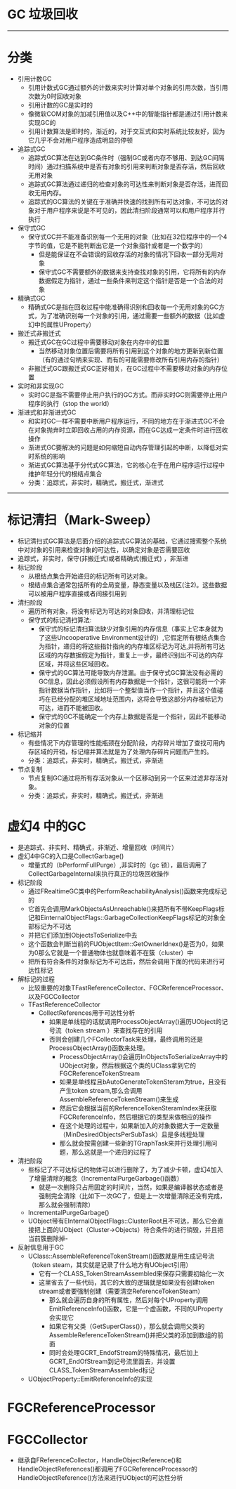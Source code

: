 # GC 垃圾回收
---
# 分类
- 引用计数GC
  - 引用计数式GC通过额外的计数来实时计算对单个对象的引用次数，当引用次数为0时回收对象
  - 引用计数的GC是实时的
  - 像微软COM对象的加减引用值以及C++中的智能指针都是通过引用计数来实现GC的
  - 引用计数算法是即时的，渐近的，对于交互式和实时系统比较友好，因为它几乎不会对用户程序造成明显的停顿
- 追踪式GC
  - 追踪式GC算法在达到GC条件时（强制GC或者内存不够用、到达GC间隔时间）通过扫描系统中是否有对象的引用来判断对象是否存活，然后回收无用对象
  - 追踪式GC算法通过递归的检查对象的可达性来判断对象是否存活，进而回收无用内存。
  - 追踪式的GC算法的关键在于准确并快速的找到所有可达对象，不可达的对象对于用户程序来说是不可见的，因此清扫阶段通常可以和用户程序并行执行
- 保守式GC
  - 保守式GC并不能准备识别每一个无用的对象（比如在32位程序中的一个4字节的值，它是不能判断出它是一个对象指针或者是一个数字的）
    - 但是能保证在不会错误的回收存活的对象的情况下回收一部分无用对象
    - 保守式GC不需要额外的数据来支持查找对象的引用，它将所有的内存数据假定为指针，通过一些条件来判定这个指针是否是一个合法的对象
- 精确式GC
  - 精确式GC是指在回收过程中能准确得识别和回收每一个无用对象的GC方式，为了准确识别每一个对象的引用，通过需要一些额外的数据（比如虚幻中的属性UProperty）
- 搬迁式非搬迁式
  - 搬迁式GC在GC过程中需要移动对象在内存中的位置
    - 当然移动对象位置后需要将所有引用到这个对象的地方更新到新位置（有的通过句柄来实现、而有的可能需要修改所有引用内存的指针）
  - 非搬迁式GC跟搬迁式GC正好相关，在GC过程中不需要移动对象的内存位置
- 实时和非实现GC
  - 实时GC是指不需要停止用户执行的GC方式。而非实时GC则需要停止用户程序的执行（stop the world）
- 渐进式和非渐进式GC
  - 和实时GC一样不需要中断用户程序运行，不同的地方在于渐进式GC不会在对象抛弃时立即回收占用的内存资源，而在GC达成一定条件时进行回收操作
  - 渐进式GC要解决的问题是如何缩短自动内存管理引起的中断，以降低对实时系统的影响
  - 渐进式GC算法基于分代式GC算法，它的核心在于在用户程序运行过程中维护年轻分代的根结点集合
  - 分类：追踪式，非实时，精确式，搬迁式，渐进式
---
# 标记清扫（Mark-Sweep）
- 标记清扫式GC算法是后面介绍的追踪式GC算法的基础，它通过搜索整个系统中对对象的引用来检查对象的可达性，以确定对象是否需要回收
- 追踪式，非实时，保守(非搬迁式)或者精确式(搬迁式) ，非渐进
- 标记阶段
  - 从根结点集合开始递归的标记所有可达对象。
  - 根结点集合通常包括所有的全局变量，静态变量以及栈区(注2)。这些数据可以被用户程序直接或者间接引用到
- 清扫阶段
  - 遍历所有对象，将没有标记为可达的对象回收，并清理标记位
  - 保守式的标记清扫算法:
    - 保守式的标记清扫算法缺少对象引用的内存信息（事实上它本身就为了这些Uncooperative Environment设计的）,它假定所有根结点集合为指针，递归的将这些指针指向的内存堆区标记为可达,并将所有可达区域的内存数据假定为指针，重复上一步，最终识别出不可达的内存区域，并将这些区域回收。
    - 保守式的GC算法可能导致内存泄漏。由于保守式GC算法没有必需的GC信息，因此必须假设所有内存数据是一个指针，这很可能将一个非指针数据当作指针，比如将一个整型值当作一个指针，并且这个值碰巧在已经分配的堆区域地址范围内，这将会导致这部分内存被标记为可达，进而不能被回收。
    - 保守式的GC不能确定一个内存上数据是否是一个指针，因此不能移动对象的位置
- 标记缩并
  - 有些情况下内存管理的性能瓶颈在分配阶段，内存碎片增加了查找可用内存区域的开销，标记缩并算法就是为了处理内存碎片问题而产生的。
  - 分类：追踪式，非实时，精确式，搬迁式，非渐进
- 节点复制
  - 节点复制GC通过将所有存活对象从一个区移动到另一个区来过滤非存活对象。
  - 分类：追踪式，非实时，精确式，搬迁式，非渐进


# 虚幻4 中的GC
- 是追踪式、非实时、精确式，非渐近、增量回收（时间片）
- 虚幻4中GC的入口是CollectGarbage()
  - 增量式的（bPerformFullPurge）,非实时的（gc 锁），最后调用了CollectGarbageInternal来执行真正的垃圾回收操作
- 标记阶段
  - 通过FRealtimeGC类中的PerformReachabilityAnalysis()函数来完成标记的
  - 它首先会调用MarkObjectsAsUnreachable()来把所有不带KeepFlags标记和EinternalObjectFlags::GarbageCollectionKeepFlags标记的对象全部标记为不可达
  - 并把它们添加到ObjectsToSerialize中去
  - 这个函数会判断当前的FUObjectItem::GetOwnerIdnex()是否为0，如果为0那么它就是一个普通物体也就意味着不在簇（cluster）中
  - 把所有符合条件的对象标记为不可达后，然后会调用下面的代码来进行可达性标记
- 解标记的过程
  - 比较重要的对象TFastReferenceCollector、FGCReferenceProcessor、以及FGCCollector
  - TFastReferenceCollector
    - CollectReferences用于可达性分析
      - 如果是单线程的话就调用ProcessObjectArray()遍历UObject的记号流（token stream ）来查找存在的引用
      - 否则会创建几个FCollectorTask来处理，最终调用的还是ProcessObjectArray()函数来处理。
        - ProcessObjectArray()会遍历InObjectsToSerializeArray中的UObject对象，然后根据这个类的UClass拿到它的FGCReferenceTokenStream
        - 如果是单线程且bAutoGenerateTokenSteram为true，且没有产生token stream,那么会调用AssembleReferenceTokenStream()来生成
        - 然后它会根据当前的ReferenceTokenSteramIndex来获取FGCReferenceInfo，然后根据它的类型来做相应的操作
        - 在这个处理的过程中，如果新加入的对象数据大于一定数量（MinDesiredObjectsPerSubTask）且是多线程处理
        - 那么就会按需创建一些新的TGraphTask<FCollectorTask>来并行处理引用问题，那么这就是一个递归的过程了
- 清扫阶段
  - 些标记了不可达标记的物体可以进行删除了，为了减少卡顿，虚幻4加入了增量清除的概念（IncrementalPurgeGarbage()函数）
    - 就是一次删除只占用固定的时间片，当然，如果是编译器状态或者是强制完全清除（比如下一次GC了，但是上一次增量清除还没有完成，那么就会强制清除）
  - IncrementalPurgeGarbage()
  - UObject带有EInternalObjectFlags::ClusterRoot且不可达，那么它会直接把上面的UObject（Cluster->Objects）符合条件的进行销毁，并且把当前簇删除掉-
- 反射信息用于GC
  - UClass::AssembleReferenceTokenStream()函数就是用生成记号流（token steam，其实就是记录了什么地方有UObject引用）
    - 它有一个CLASS_TokenStreamAssembled来保存只需要初始化一次     
    - 这里省去了一些代码，其它的大致的逻辑就是如果没有创建token stream或者要强制创建（需要清空ReferenceTokenSteam）
      - 那么就会遍历自身的所有属性，然后对每个UProperty调用EmitReferenceInfo()函数，它是一个虚函数，不同的UProperty会实现它
      - 如果它有父类（GetSuperClass()），那么就会调用父类的AssembleReferenceTokenStream()并把父类的添加到数组的前面
      - 同时会处理GCRT_EndofStream的特殊情况，最后加上GCRT_EndOfStream到记号流里面去，并设置CLASS_TokenStreamAssembled标记   
  - UObjectProperty::EmitReferenceInfo的实现
# FGCReferenceProcessor
# FGCCollector
- 继承自FReferenceCollector，HandleObjectReference()和HandleObjectReferences()都调用了FGCReferenceProcessor的HandleObjectReference()方法来进行UObject的可达性分析
